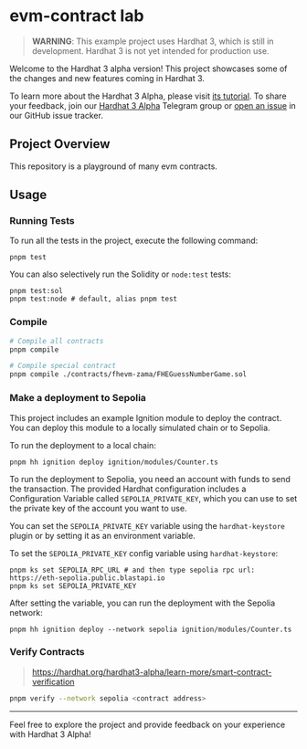 # evm-contract lab

> **WARNING**: This example project uses Hardhat 3, which is still in development. Hardhat 3 is not yet intended for production use.

Welcome to the Hardhat 3 alpha version! This project showcases some of the changes and new features coming in Hardhat 3.

To learn more about the Hardhat 3 Alpha, please visit [its tutorial](https://hardhat.org/hardhat3-alpha). To share your feedback, join our [Hardhat 3 Alpha](https://hardhat.org/hardhat3-alpha-telegram-group) Telegram group or [open an issue](https://github.com/NomicFoundation/hardhat/issues/new?template=hardhat-3-alpha.yml) in our GitHub issue tracker.

## Project Overview

This repository is a playground of many evm contracts.

## Usage

### Running Tests

To run all the tests in the project, execute the following command:

```shell
pnpm test
```

You can also selectively run the Solidity or `node:test` tests:

```shell
pnpm test:sol
pnpm test:node # default, alias pnpm test
```

### Compile

```bash
# Compile all contracts
pnpm compile

# Compile special contract
pnpm compile ./contracts/fhevm-zama/FHEGuessNumberGame.sol
```

### Make a deployment to Sepolia

This project includes an example Ignition module to deploy the contract. You can deploy this module to a locally simulated chain or to Sepolia.

To run the deployment to a local chain:

```shell
pnpm hh ignition deploy ignition/modules/Counter.ts
```

To run the deployment to Sepolia, you need an account with funds to send the transaction. The provided Hardhat configuration includes a Configuration Variable called `SEPOLIA_PRIVATE_KEY`, which you can use to set the private key of the account you want to use.

You can set the `SEPOLIA_PRIVATE_KEY` variable using the `hardhat-keystore` plugin or by setting it as an environment variable.

To set the `SEPOLIA_PRIVATE_KEY` config variable using `hardhat-keystore`:

```shell
pnpm ks set SEPOLIA_RPC_URL # and then type sepolia rpc url: https://eth-sepolia.public.blastapi.io
pnpm ks set SEPOLIA_PRIVATE_KEY
```

After setting the variable, you can run the deployment with the Sepolia network:

```shell
pnpm hh ignition deploy --network sepolia ignition/modules/Counter.ts
```

### Verify Contracts

> https://hardhat.org/hardhat3-alpha/learn-more/smart-contract-verification

```bash
pnpm verify --network sepolia <contract address>
```

---

Feel free to explore the project and provide feedback on your experience with Hardhat 3 Alpha!
